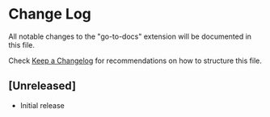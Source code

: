 # Change Log
All notable changes to the "go-to-docs" extension will be documented in this file.

Check [Keep a Changelog](http://keepachangelog.com/) for recommendations on how to structure this file.

## [Unreleased]
- Initial release